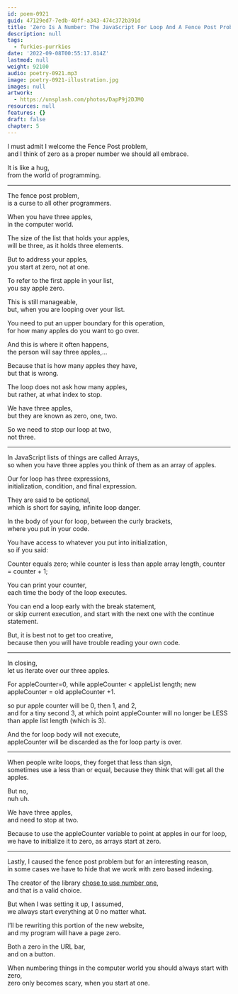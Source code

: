 ```yaml
---
id: poem-0921
guid: 47129ed7-7edb-40ff-a343-474c372b391d
title: 'Zero Is A Number: The JavaScript For Loop And A Fence Post Problem'
description: null
tags:
  - furkies-purrkies
date: '2022-09-08T00:55:17.814Z'
lastmod: null
weight: 92100
audio: poetry-0921.mp3
image: poetry-0921-illustration.jpg
images: null
artwork:
  - https://unsplash.com/photos/DapP9j2DJMQ
resources: null
features: {}
draft: false
chapter: 5
---
```


I must admit I welcome the Fence Post problem,\
and I think of zero as a proper number we should all embrace.

It is like a hug,\
from the world of programming.

---

The fence post problem,\
is a curse to all other programmers.

When you have three apples,\
in the computer world.

The size of the list that holds your apples,\
will be three, as it holds three elements.

But to address your apples,\
you start at zero, not at one.

To refer to the first apple in your list,\
you say apple zero.

This is still manageable,\
but, when you are looping over your list.

You need to put an upper boundary for this operation,\
for how many apples do you want to go over.

And this is where it often happens,\
the person will say three apples,...

Because that is how many apples they have,\
but that is wrong.

The loop does not ask how many apples,\
but rather, at what index to stop.

We have three apples,\
but they are known as zero, one, two.

So we need to stop our loop at two,\
not three.

---

In JavaScript lists of things are called Arrays,\
so when you have three apples you think of them as an array of apples.

Our for loop has three expressions,\
initialization, condition, and final expression.

They are said to be optional,\
which is short for saying, infinite loop danger.

In the body of your for loop, between the curly brackets,\
where you put in your code.

You have access to whatever you put into initialization,\
so if you said:

Counter equals zero; while counter is less than apple array length, counter = counter + 1;

You can print your counter,\
each time the body of the loop executes.

You can end a loop early with the break statement,\
or skip current execution, and start with the next one with the continue statement.

But, it is best not to get too creative,\
because then you will have trouble reading your own code.

---

In closing,\
let us iterate over our three apples.

For appleCounter=0, while appleCounter < appleList length; new appleCounter = old appleCounter +1.

so pur apple counter will be 0, then 1, and 2,\
and for a tiny second 3, at which point appleCounter will no longer be LESS than apple list length (which is 3).

And the for loop body will not execute,\
appleCounter will be discarded as the for loop party is over.

---

When people write loops, they forget that less than sign,\
sometimes use a less than or equal, because they think that will get all the apples.

But no,\
nuh uh.

We have three apples,\
and need to stop at two.

Because to use the appleCounter variable to point at apples in our for loop,\
we have to initialize it to zero, as arrays start at zero.

---

Lastly, I caused the fence post problem but for an interesting reason,\
in some cases we have to hide that we work with zero based indexing.

The creator of the library [chose to use number one](https://www.npmjs.com/package/pagination#current-integer),\
and that is a valid choice.

But when I was setting it up, I assumed,\
we always start everything at 0 no matter what.

I’ll be rewriting this portion of the new website,\
and my program will have a page zero.

Both a zero in the URL bar,\
and on a button.

When numbering things in the computer world you should always start with zero,\
zero only becomes scary, when you start at one.
